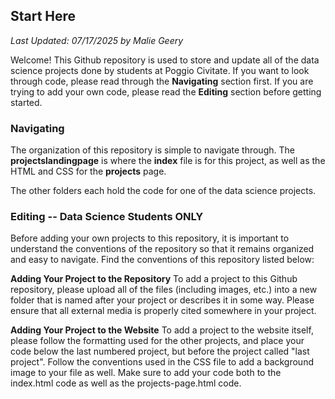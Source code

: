## Start Here
*Last Updated: 07/17/2025 by Malie Geery*

Welcome! This Github repository is used to store and update all of the data science projects done by students at Poggio Civitate. If you want to look through code, please read through the **Navigating** section first. If you are trying to add your own code, please read the **Editing** section before getting started.

### Navigating
The organization of this repository is simple to navigate through. The **projectslandingpage** is where the **index** file is for this project, as well as the HTML and CSS for the **projects** page.

The other folders each hold the code for one of the data science projects.

### Editing -- Data Science Students ONLY
Before adding your own projects to this repository, it is important to understand the conventions of the repository so that it remains organized and easy to navigate. Find the conventions of this repository listed below:

**Adding Your Project to the Repository**
To add a project to this Github repository, please upload all of the files (including images, etc.) into a new folder that is named after your project or describes it in some way. Please ensure that all external media is properly cited somewhere in your project.

**Adding Your Project to the Website**
To add a project to the website itself, please follow the formatting used for the other projects, and place your code below the last numbered project, but before the project called "last project". Follow the conventions used in the CSS file to add a background image to your file as well. Make sure to add your code both to the index.html code as well as the projects-page.html code.
